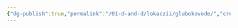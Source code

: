 ```yaml
---
{"dg-publish":true,"permalink":"/01-d-and-d/lokaczii/glubokovode/","created":"2024-11-09T09:06:49.829+03:00","updated":"2024-01-23T14:11:23.045+03:00"}
---
```


